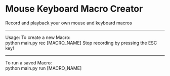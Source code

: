 Mouse Keyboard Macro Creator
=============================
Record and playback your own mouse and keyboard macros

---

Usage:
To create a new Macro:  
python main.py rec [MACRO_NAME]
Stop recording by pressing the ESC key!

---

To run a saved Macro:   
python main.py run [MACRO_NAME]


